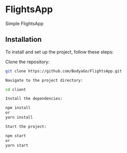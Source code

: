 # FlightsApp

Simple FlightsApp

## Installation

To install and set up the project, follow these steps:

   Clone the repository:

   ```bash
   git clone https://github.com/BodyaGo/FlightsApp.git

Navigate to the project directory:

   cd client

Install the dependencies:

   npm install
   or
   yarn install

Start the project:

   npm start
   or
   yarn start
